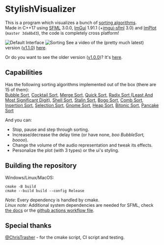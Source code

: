 # StylishVisualizer
This is a program which visualizes a bunch of [sorting algorithms](https://en.wikipedia.org/wiki/Sorting_algorithm).  
Made in C++17 using [SFML](https://github.com/SFML/SFML) 3.0.0, [ImGui](https://github.com/ocornut/imgui) 1.91.1 (+[imgui-sfml](https://github.com/eliasdaler/imgui-sfml) 3.0) and [ImPlot](https://github.com/epezent/implot) (`master 3da8bd3`), the code is completely cross platform!  

![Default Interface](.github/readme/interface_default.png)
![Sorting ](.github/readme/sorters_variety.jpg)
See a video of the (pretty much latest) version ([v1.1.0](https://github.com/CosminPerRam/StylishVisualizer/releases/tag/1.1.0)) [here](https://www.youtube.com/watch?v=UJPxN8VMNUY).

Or do you want to see the older version ([v1.0.0](https://github.com/CosminPerRam/StylishVisualizer/releases/tag/1.0.0))? It's [here](https://www.youtube.com/watch?v=IISj6aj4E6o).

## Capabilities
Has the following sorting algorithms implemented out of the box (there are 15 of them):  
[Bubble Sort](https://en.wikipedia.org/wiki/Bubble_sort),
[Cocktail Sort](https://en.wikipedia.org/wiki/Cocktail_shaker_sort),
[Merge Sort](https://en.wikipedia.org/wiki/Merge_sort),
[Quick Sort](https://en.wikipedia.org/wiki/Quicksort),
[Radix Sort (Least And Most Significant Digit)](https://en.wikipedia.org/wiki/Radix_sort),
[Shell Sort](https://en.wikipedia.org/wiki/Shellsort),
[Stalin Sort](https://www.quora.com/What-is-Stalin-sort),
[Bogo Sort](https://en.wikipedia.org/wiki/Bogosort),
[Comb Sort](https://en.wikipedia.org/wiki/Comb_sort),
[Insertion Sort](https://en.wikipedia.org/wiki/Insertion_sort),
[Selection Sort](https://en.wikipedia.org/wiki/Selection_sort),
[Gnome Sort](https://en.wikipedia.org/wiki/Gnome_sort),
[Heap Sort](https://www.geeksforgeeks.org/heap-sort),
[Bitonic Sort](https://en.wikipedia.org/wiki/Bitonic_sorter),
[Pancake Sort](https://en.wikipedia.org/wiki/Pancake_sorting)

And you can:
- Stop, pause and step through sorting.
- Increase/decrease the delay time (or have none, *boo BubbleSort, boooo*).
- Change the volume of the audio representation and tweak its effects.
- Personalize the plot (with 3 types) or the ui's styling.

## Building the repository
Windows/Linux/MacOS:  
```
cmake -B build
cmake --build build --config Release
```
*Note:* Every dependency is handled by cmake.  
*Linux note:* Additional system dependencies are needed for SFML, check [the docs](https://www.sfml-dev.org/tutorials/3.0/getting-started/build-from-source/#introduction) or the [github actions workflow file](.github/workflows/ci.yml).

## Special thanks
[@ChrisTrasher](https://github.com/ChrisThrasher) - for the cmake script, CI script and testing.
